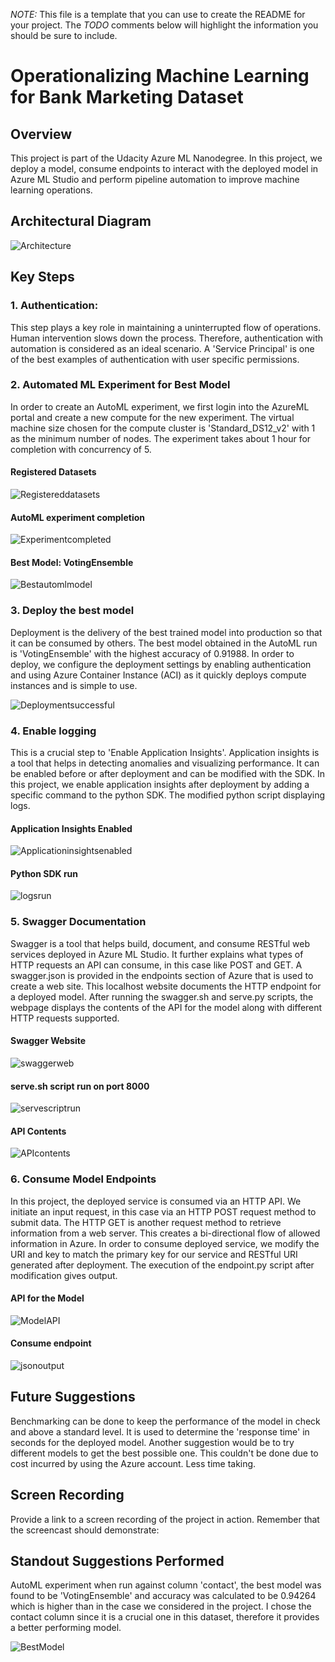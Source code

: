 *NOTE:* This file is a template that you can use to create the README for your project. The *TODO* comments below will highlight the information you should be sure to include.


# Operationalizing Machine Learning for Bank Marketing Dataset

## Overview 
This project is part of the Udacity Azure ML Nanodegree. In this project, we deploy a model, consume endpoints to interact with the deployed model in Azure ML Studio and perform pipeline automation to improve machine learning operations.

## Architectural Diagram
![Architecture](Architecture.png)

## Key Steps

### 1. Authentication: 
This step plays a key role in maintaining a uninterrupted flow of operations. Human intervention slows down the process. Therefore, authentication with automation is considered as an ideal scenario. A 'Service Principal' is one of the best examples of authentication with user specific permissions.

### 2. Automated ML Experiment for Best Model
In order to create an AutoML experiment, we first login into the AzureML portal and create a new compute for the new experiment. The virtual machine size chosen for the compute cluster is 'Standard_DS12_v2' with 1 as the minimum number of nodes. The experiment takes about 1 hour for completion with concurrency of 5. 

#### Registered Datasets

![Registereddatasets](Registereddatasets.png)

#### AutoML experiment completion

![Experimentcompleted](Experimentcompleted.png)

#### Best Model: VotingEnsemble

![Bestautomlmodel](Bestautomlmodel.png)

### 3. Deploy the best model
Deployment is the delivery of the best trained model into production so that it can be consumed by others. The best model obtained in the AutoML run is 'VotingEnsemble' with the highest accuracy of 0.91988. In order to deploy, we configure the deployment settings by enabling authentication and using Azure Container Instance (ACI) as it quickly deploys compute instances and is simple to use.

![Deploymentsuccessful](Deploymentsuccessful.png)

### 4. Enable logging
This is a crucial step to 'Enable Application Insights'. Application insights is a tool that helps in detecting anomalies and visualizing performance. It can be enabled before or after deployment and can be modified with the SDK. In this project, we enable application insights after deployment by adding a specific command to the python SDK. The modified python script displaying logs.

#### Application Insights Enabled

![Applicationinsightsenabled](Applicationinsightsenabled.png)

#### Python SDK run

![logsrun](logsrun.png)

### 5. Swagger Documentation
Swagger is a tool that helps build, document, and consume RESTful web services deployed in Azure ML Studio. It further explains what types of HTTP requests an API can consume, in this case like POST and GET. A swagger.json is provided in the endpoints section of Azure that is used to create a web site. This localhost website documents the HTTP endpoint for a deployed model. After running the swagger.sh and serve.py scripts, the webpage displays the contents of the API for the model along with different HTTP requests supported.

#### Swagger Website 

![swaggerweb](swaggerweb.png)

#### serve.sh script run on port 8000

![servescriptrun](servescriptrun.png)

#### API Contents

![APIcontents](APIcontents.png)

### 6. Consume Model Endpoints

In this project, the deployed service is consumed via an HTTP API. We initiate an input request, in this case via an HTTP POST request method to submit data. The HTTP GET is another request method to retrieve information from a web server. This creates a bi-directional flow of allowed information in Azure. 
In order to consume deployed service, we modify the URI and key to match the primary key for our service and RESTful URI generated after deployment. The execution of the endpoint.py script after modification gives output.

#### API for the Model

![ModelAPI](ModelAPI.png)

#### Consume endpoint

![jsonoutput](jsonoutput.png)

## Future Suggestions
Benchmarking can be done to keep the performance of the model in check and above a standard level. It is used to determine the 'response time' in seconds for the deployed model. Another suggestion would be to try different models to get the best possible one. This couldn't be done due to cost incurred by using the Azure account. 
Less time taking. 

## Screen Recording
Provide a link to a screen recording of the project in action. Remember that the screencast should demonstrate:

## Standout Suggestions Performed
AutoML experiment when run against column 'contact', the best model was found to be 'VotingEnsemble' and accuracy was calculated to be 0.94264 which is higher than in the case we considered in the project.
I chose the contact column since it is a crucial one in this dataset, therefore it provides a better performing model.

![BestModel](BestModel.png)
